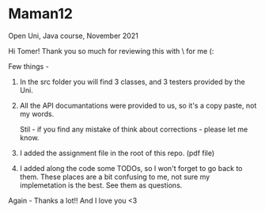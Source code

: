# Maman12
Open Uni, Java course, November 2021


Hi Tomer! 
Thank you so much for reviewing this with \ for me (:

Few things - 
1. In the src folder you will find 3 classes, and 3 testers provided by the Uni.

2. All the API documantations were provided to us, so it's a copy paste, not my words.

    Stil - if you find any mistake of think about corrections - please let me know.

3. I added the assignment file in the root of this repo. (pdf file)

4. I added along the code some TODOs, so I won't forget to go back to them.
These places are a bit confusing to me, not sure my implemetation is the best.
See them as questions.


Again - Thanks a lot!!
And I love you <3
